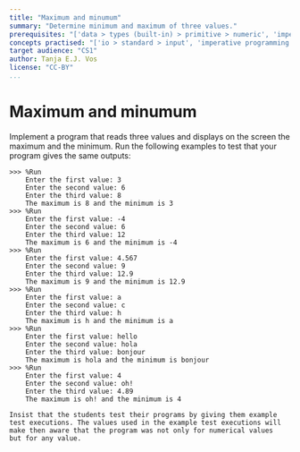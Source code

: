 ```yaml
---
title: "Maximum and minumum"
summary: "Determine minimum and maximum of three values."
prerequisites: "['data > types (built-in) > primitive > numeric', 'imperative programming > variables > variable declaration']"
concepts practised: "['io > standard > input', 'imperative programming > variables > variable declaration', 'imperative programming > variables > assignment']"
target audience: "CS1"
author: Tanja E.J. Vos
license: "CC-BY"
...
```


# Maximum and minumum





Implement a program that reads three values and displays on the
screen the maximum and the minimum. Run the following examples to
test that your program gives the same outputs:

```small
>>> %Run 
    Enter the first value: 3
    Enter the second value: 6
    Enter the third value: 8
    The maximum is 8 and the minimum is 3
>>> %Run 
    Enter the first value: -4
    Enter the second value: 6
    Enter the third value: 12
    The maximum is 6 and the minimum is -4
>>> %Run
    Enter the first value: 4.567
    Enter the second value: 9
    Enter the third value: 12.9
    The maximum is 9 and the minimum is 12.9
>>> %Run 
    Enter the first value: a
    Enter the second value: c
    Enter the third value: h
    The maximum is h and the minimum is a
>>> %Run 
    Enter the first value: hello
    Enter the second value: hola
    Enter the third value: bonjour
    The maximum is hola and the minimum is bonjour
>>> %Run 
    Enter the first value: 4
    Enter the second value: oh!
    Enter the third value: 4.89
    The maximum is oh! and the minimum is 4
```

```testruntile
Insist that the students test their programs by giving them example
test executions. The values used in the example test executions will
make then aware that the program was not only for numerical values
but for any value.
```
